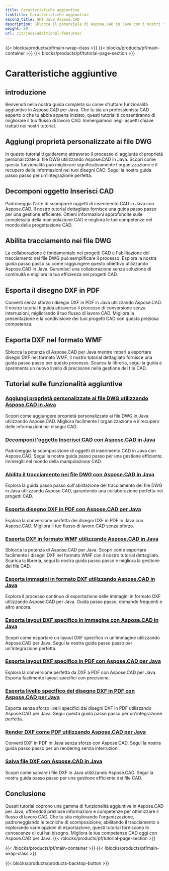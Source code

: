 ```yaml
---
title: Caratteristiche aggiuntive
linktitle: Caratteristiche aggiuntive
second_title: API Java Aspose.CAD
description: Sblocca il potenziale di Aspose.CAD in Java con i nostri tutorial. Aggiungi proprietà personalizzate, decomponi oggetti di inserimento CAD, abilita il tracciamento ed esporta disegni DXF senza problemi. Migliora il tuo flusso di lavoro CAD senza sforzo.
weight: 29
url: /it/java/additional-features/
---
```


{{< blocks/products/pf/main-wrap-class >}}
{{< blocks/products/pf/main-container >}}
{{< blocks/products/pf/tutorial-page-section >}}

# Caratteristiche aggiuntive



## introduzione

Benvenuti nella nostra guida completa su come sfruttare funzionalità aggiuntive in Aspose.CAD per Java. Che tu sia un professionista CAD esperto o che tu abbia appena iniziato, questi tutorial ti consentiranno di migliorare il tuo flusso di lavoro CAD. Immergiamoci negli aspetti chiave trattati nei nostri tutorial.

## Aggiungi proprietà personalizzate ai file DWG

In questo tutorial ti guideremo attraverso il processo di aggiunta di proprietà personalizzate ai file DWG utilizzando Aspose.CAD in Java. Scopri come questa funzionalità può migliorare significativamente l'organizzazione e il recupero delle informazioni nei tuoi disegni CAD. Segui la nostra guida passo passo per un'integrazione perfetta.

## Decomponi oggetto Inserisci CAD

Padroneggia l'arte di scomporre oggetti di inserimento CAD in Java con Aspose.CAD. Il nostro tutorial dettagliato fornisce una guida passo passo per una gestione efficiente. Ottieni informazioni approfondite sulle complessità della manipolazione CAD e migliora le tue competenze nel mondo della progettazione CAD.

## Abilita tracciamento nei file DWG

La collaborazione è fondamentale nei progetti CAD e l'abilitazione del tracciamento nei file DWG può semplificare il processo. Esplora la nostra guida passo passo su come raggiungere questo obiettivo utilizzando Aspose.CAD in Java. Garantisci una collaborazione senza soluzione di continuità e migliora la tua efficienza nei progetti CAD.

## Esporta il disegno DXF in PDF

Converti senza sforzo i disegni DXF in PDF in Java utilizzando Aspose.CAD. Il nostro tutorial ti guida attraverso il processo di conversione senza interruzioni, migliorando il tuo flusso di lavoro CAD. Migliora la presentazione e la condivisione dei tuoi progetti CAD con questa preziosa competenza.

## Esporta DXF nel formato WMF

Sblocca la potenza di Aspose.CAD per Java mentre impari a esportare disegni DXF nel formato WMF. Il nostro tutorial dettagliato fornisce una guida passo passo per questo processo. Scarica la libreria, segui la guida e sperimenta un nuovo livello di precisione nella gestione dei file CAD.

## Tutorial sulle funzionalità aggiuntive
### [Aggiungi proprietà personalizzate ai file DWG utilizzando Aspose.CAD in Java](./add-custom-properties/)
Scopri come aggiungere proprietà personalizzate ai file DWG in Java utilizzando Aspose.CAD. Migliora facilmente l'organizzazione e il recupero delle informazioni nei disegni CAD.
### [Decomponi l'oggetto Inserisci CAD con Aspose.CAD in Java](./decompose-cad-insert-object/)
Padroneggia la scomposizione di oggetti di inserimento CAD in Java con Aspose.CAD. Segui la nostra guida passo passo per una gestione efficiente. Immergiti nel mondo della manipolazione CAD.
### [Abilita il tracciamento nei file DWG con Aspose.CAD in Java](./enable-tracking/)
Esplora la guida passo passo sull'abilitazione del tracciamento dei file DWG in Java utilizzando Aspose.CAD, garantendo una collaborazione perfetta nei progetti CAD.
### [Esporta disegno DXF in PDF con Aspose.CAD per Java](./export-dxf-to-pdf/)
Esplora la conversione perfetta dei disegni DXF in PDF in Java con Aspose.CAD. Migliora il tuo flusso di lavoro CAD senza sforzo.
### [Esporta DXF in formato WMF utilizzando Aspose.CAD in Java](./export-dxf-to-wmf/)
Sblocca la potenza di Aspose.CAD per Java. Scopri come esportare facilmente i disegni DXF nel formato WMF con il nostro tutorial dettagliato. Scarica la libreria, segui la nostra guida passo passo e migliora la gestione dei file CAD.
### [Esporta immagini in formato DXF utilizzando Aspose.CAD in Java](./export-images-to-dxf/)
Esplora il processo continuo di esportazione delle immagini in formato DXF utilizzando Aspose.CAD per Java. Guida passo passo, domande frequenti e altro ancora.
### [Esporta layout DXF specifico in immagine con Aspose.CAD in Java](./export-specific-layout-to-image/)
Scopri come esportare un layout DXF specifico in un'immagine utilizzando Aspose.CAD per Java. Segui la nostra guida passo passo per un'integrazione perfetta.
### [Esporta layout DXF specifico in PDF con Aspose.CAD per Java](./export-specific-layout-to-pdf/)
Esplora la conversione perfetta da DXF a PDF con Aspose.CAD per Java. Esporta facilmente layout specifici con precisione.
### [Esporta livello specifico del disegno DXF in PDF con Aspose.CAD per Java](./export-specific-layer-to-pdf/)
Esporta senza sforzo livelli specifici dai disegni DXF in PDF utilizzando Aspose.CAD per Java. Segui questa guida passo passo per un'integrazione perfetta.
### [Render DXF come PDF utilizzando Aspose.CAD per Java](./render-dxf-as-pdf/)
Converti DXF in PDF in Java senza sforzo con Aspose.CAD. Segui la nostra guida passo passo per un rendering senza interruzioni.
### [Salva file DXF con Aspose.CAD in Java](./save-dxf-files/)
Scopri come salvare i file DXF in Java utilizzando Aspose.CAD. Segui la nostra guida passo passo per una gestione efficiente dei file CAD.

## Conclusione

Questi tutorial coprono una gamma di funzionalità aggiuntive in Aspose.CAD per Java, offrendoti preziose informazioni e competenze per ottimizzare il flusso di lavoro CAD. Che tu stia migliorando l'organizzazione, padroneggiando le tecniche di scomposizione, abilitando il tracciamento o esplorando varie opzioni di esportazione, questi tutorial forniscono le conoscenze di cui hai bisogno. Migliora le tue competenze CAD oggi con Aspose.CAD per Java.
{{< /blocks/products/pf/tutorial-page-section >}}

{{< /blocks/products/pf/main-container >}}
{{< /blocks/products/pf/main-wrap-class >}}

{{< blocks/products/products-backtop-button >}}
